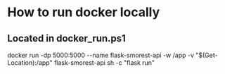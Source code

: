 # How to run docker locally
## Located in docker_run.ps1

docker run -dp 5000:5000 --name flask-smorest-api -w /app -v "$(Get-Location):/app" flask-smorest-api sh -c "flask run"